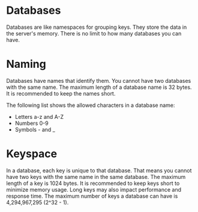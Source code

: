 # Databases

Databases are like namespaces for grouping keys. They store the data in the server's memory. There is no limit to how many databases you can have.

# Naming

Databases have names that identify them. You cannot have two databases with the same name. The maximum length of a database name is 32 bytes. It is recommended to keep the names short.

The following list shows the allowed characters in a database name:

- Letters a-z and A-Z
- Numbers 0-9
- Symbols - and _

# Keyspace

In a database, each key is unique to that database. That means you cannot have two keys with the same name in the same database. The maximum length of a key is 1024 bytes. It is recommended to keep keys short to minimize memory usage. Long keys may also impact performance and response time. The maximum number of keys a database can have is 4,294,967,295 (2^32 - 1).
